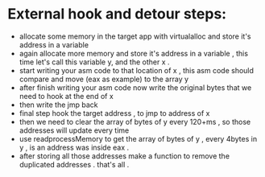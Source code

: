 # External hook and detour steps:
- allocate some memory in the target app with virtualalloc and store it's address in a variable
- again allocate more memory and store it's address in a variable , this time let's call this variable y, and the other x .
- start writing your asm code to that location of x , this asm code should compare and move (eax as example) to the array y
- after finish writing your asm code now write the original bytes that we need to hook at the end of x
- then write the jmp back
- final step hook the target address , to jmp to address of x
- then we need to clear the array of bytes of y every 120+ms , so those addresses will update every time
- use readprocessMemory to get the array of bytes of y , every 4bytes in y , is an address was inside eax .
- after storing all those addresses make a function to remove the duplicated addresses . that's all .
